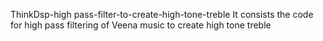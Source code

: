 ThinkDsp-high pass-filter-to-create-high-tone-treble
It consists the code for high pass filtering of Veena music to create high tone treble
